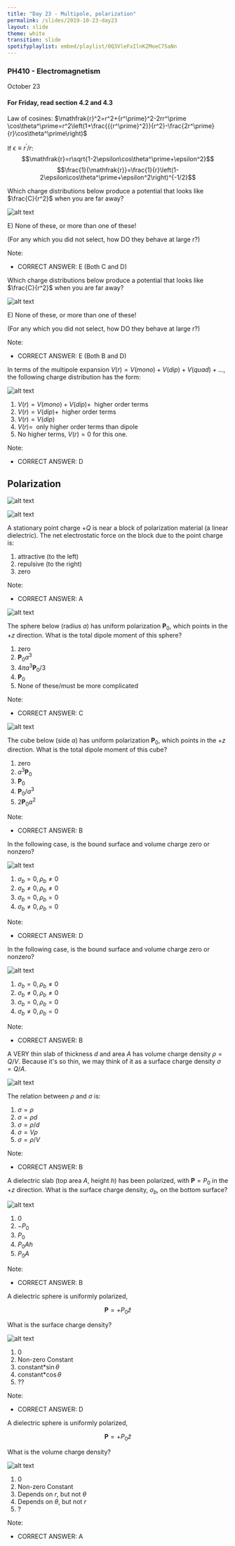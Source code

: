 ```yaml
---
title: "Day 23 - Multipole, polarization"
permalink: /slides/2019-10-23-day23
layout: slide
theme: white
transition: slide
spotifyplaylist: embed/playlist/0Q3VleFxIlnKZMoeC75aNn
---
```


<section data-markdown="">

### PH410 - Electromagnetism

October 23

#### For Friday, read section 4.2 and 4.3

<!--this doesn't work... {% include spotifyplaylist.html id=page.spotifyplaylist %}-->
</section>

<section data-markdown>
Law of cosines: $\mathfrak{r}^2=r^2+{r^\prime}^2-2rr^\prime \cos\theta^\prime=r^2\left(1+\frac{{{r^\prime}^2}}{r^2}-\frac{2r^\prime}{r}\cos\theta^\prime\right)$
  
If $\epsilon\equiv r^\prime/r$:
$$\mathfrak{r}=r\sqrt{1-2\epsilon\cos\theta^\prime+\epsilon^2}$$
$$\frac{1}{\mathfrak{r}}=\frac{1}{r}\left(1-2\epsilon\cos\theta^\prime+\epsilon^2\right)^{-1/2}$$

</section>

<section data-markdown>

Which charge distributions below produce a potential that looks like $\frac{C}{r^2}$ when you are far away?

![alt text](../images/d22-multipole_charge_configs_1.png "Logo Title Text 1")

E) None of these, or more than one of these!

(For any which you did not select, how DO they behave at large r?)

Note:
* CORRECT ANSWER: E (Both C and D)

</section>


<section data-markdown>

Which charge distributions below produce a potential that looks like $\frac{C}{r^2}$ when you are far away?

![alt text](../images/d22-multipole_charge_configs_2.png "Logo Title Text 1")


E) None of these, or more than one of these!

(For any which you did not select, how DO they behave at large r?)

Note:
* CORRECT ANSWER: E (Both B and D)

</section>


<section data-markdown>

In terms of the multipole expansion $V(r) = V(mono) + V(dip) + V(quad) + \dots$, the following charge distribution has the form:

![alt text](../images/d22-multipole_charge_configs_3.png "Logo Title Text 1")

1. $V(r) = V(mono) + V(dip) +\;$ higher order terms
2. $V(r) = V(dip) +\;$ higher order terms
3. $V(r) = V(dip)$
4. $V(r) =\;$ only higher order terms than dipole
5. No higher terms, $V(r) = 0$ for this one.

Note:
* CORRECT ANSWER: D

</section>
<!--
<section data-markdown>

Which of the following distributions could have a dipole contribution to the potential far from the charges?

![alt text](../images/d22-distributionA.png "Logo Title Text 1")
![alt text](../images/d22-distributionB.png "Logo Title Text 1")
![alt text](../images/d22-distributionC.png "Logo Title Text 1")

D. None

E. More than one!

Note:
* CORRECT ANSWER: E
* We didn't specify where the origin!

</section>

<section data-markdown>

In which situation is the dipole term the leading non-zero contribution to the potential?

![alt text](../images/d22-multipole_charge_configs_4.png "Logo Title Text 1")

1. 1 and 3
2. 2 and 4
3. only 5
4. 1 and 5
5. Some other combo

Note:
* CORRECT ANSWER: D


</section>

<section data-markdown>

Consider a single point charge at the origin. It will have ONLY a monopole contribution to the potential at a location $\mathbf{r} = \langle x,y,z\rangle$.

As we have seen, if we move the charge to another location (e.g., $\mathbf{r}' = \langle 0,0,d \rangle$), the distribution now has a dipole contribution to the potential at $\mathbf{r}$!

What the hell is going on here?

1. It's just how the math works out. Nothing has changed physically at $\mathbf{r}$.
2. There is something different about the field at $\mathbf{r}$ and the potential is showing us that.
3. I'm not sure how to resolve this problem.

</section>
-->
<section data-markdown>

## Polarization

![alt text](../images/d23-diel.gif "Logo Title Text 1")

</section>

<section data-markdown>
  
![alt text](../images/d23-charge_near_block.png "Logo Title Text 1")

A stationary point charge $+Q$ is near a block of polarization material (a linear dielectric).  The net electrostatic force on the block due to the point charge is:

1. attractive (to the left)
2. repulsive (to the right)
3. zero

Note:
* CORRECT ANSWER: A

</section>

<section data-markdown>

![alt text](../images/d23-sphere_p0_z.png "Logo Title Text 1")

The sphere below (radius $a$) has uniform polarization $\mathbf{P}_0$, which points in the $+z$ direction.
What is the total dipole moment of this sphere?

1. zero
2. $\mathbf{P}_0 a^3$
3. $4\pi a^3 \mathbf{P}_0/3$
4. $\mathbf{P}_0$
5. None of these/must be more complicated


Note:
* CORRECT ANSWER: C

</section>

<section data-markdown>

![alt text](../images/d23-cube_p0_z.png "Logo Title Text 1")

The cube below (side $a$) has uniform polarization $\mathbf{P}_0$, which points in the $+z$ direction.
What is the total dipole moment of this cube?

1. zero
2. $a^3 \mathbf{P}_0$
3. $\mathbf{P}_0$
4. $\mathbf{P}_0/a^3$
5. $2 \mathbf{P}_0 a^2$


Note:
* CORRECT ANSWER: B

</section>

<section data-markdown>

In the following case, is the bound surface and volume charge zero or nonzero?

![alt text](../images/d23-mini_dipoles_matter_1.png "Logo Title Text 1")

1. $\sigma_b = 0, \rho_b \neq 0$
2. $\sigma_b \neq 0, \rho_b \neq 0$
3. $\sigma_b = 0, \rho_b=0$
4. $\sigma_b \neq 0, \rho_b=0$

Note:
* CORRECT ANSWER:  D

</section>

<section data-markdown>

In the following case, is the bound surface and volume charge zero or nonzero?

![alt text](../images/d23-mini_dipoles_matter_2.png "Logo Title Text 1")

1. $\sigma_b = 0, \rho_b \neq 0$
2. $\sigma_b \neq 0, \rho_b \neq 0$
3. $\sigma_b = 0, \rho_b=0$
4. $\sigma_b \neq 0, \rho_b=0$

Note:
* CORRECT ANSWER:  B

</section>

<section data-markdown>

A VERY thin slab of thickness $d$ and area $A$ has volume charge density $\rho = Q / V$. Because it's so thin, we may think of it as a surface charge density $\sigma = Q / A$.

![alt text](../images/d23-thin_slab_polarization.png "Logo Title Text 1")

The relation between $\rho$ and $\sigma$ is:
1. $\sigma = \rho$
2. $\sigma = \rho d$
3. $\sigma = \rho/d$
4. $\sigma = V \rho$
5. $\sigma = \rho/V$

Note:
* CORRECT ANSWER: B

</section>

<section data-markdown>

A dielectric slab (top area $A$, height $h$) has been polarized, with $\mathbf{P}=P_0$ in the $+z$ direction. What is the surface charge density, $\sigma_b$, on the bottom surface?

![alt text](../images/d23-slab_p0_polarization.png "Logo Title Text 1")

1. 0
2. $-P_0$
3. $P_0$
4. $P_0 A h$
5. $P_0 A$

Note:
* CORRECT ANSWER: B

</section>


<section data-markdown>

A dielectric sphere is uniformly polarized,

$$\mathbf{P} = +P_0\hat{z}$$

What is the surface charge density?

![alt text](../images/d23-sphere_p0_dielectric.png "Logo Title Text 1")

1. 0
2. Non-zero Constant
3. constant*$\sin \theta$
4. constant*$\cos \theta$
5.  ??

Note:
* CORRECT ANSWER: D

</section>

<section data-markdown>
A dielectric sphere is uniformly polarized,

$$\mathbf{P} = +P_0\hat{z}$$

What is the volume charge density?

![alt text](../images/d23-sphere_p0_dielectric.png "Logo Title Text 1")

1. 0
2. Non-zero Constant
3. Depends on $r$, but not $\theta$
4. Depends on $\theta$, but not $r$
5. ?

Note:
* CORRECT ANSWER: A

</section>
